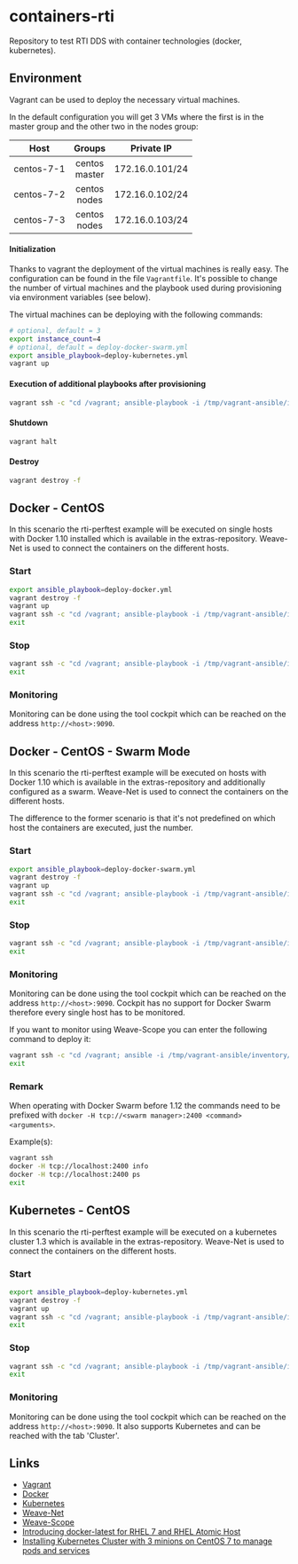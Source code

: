 # containers-rti
Repository to test RTI DDS with container technologies (docker, kubernetes).

## Environment
Vagrant can be used to deploy the necessary virtual machines.

In the default configuration you will get 3 VMs where the first is in the master group and the other two in the nodes group:

| Host         | Groups           | Private IP      |
|:------------:|:----------------:|:---------------:|
| centos-7-1   | centos<br>master | 172.16.0.101/24 |
| centos-7-2   | centos<br>nodes  | 172.16.0.102/24 |
| centos-7-3   | centos<br>nodes  | 172.16.0.103/24 |

#### Initialization
Thanks to vagrant the deployment of the virtual machines is really easy. The configuration can be found in the file `Vagrantfile`. It's possible to change the number of virtual machines and the playbook used during provisioning via environment variables (see below).

The virtual machines can be deploying with the following commands:
```bash
# optional, default = 3
export instance_count=4
# optional, default = deploy-docker-swarm.yml
export ansible_playbook=deploy-kubernetes.yml
vagrant up
```

#### Execution of additional playbooks after provisioning
```bash
vagrant ssh -c "cd /vagrant; ansible-playbook -i /tmp/vagrant-ansible/inventory/vagrant_ansible_local_inventory <playbook>"
```

#### Shutdown
```bash
vagrant halt
```

#### Destroy
```bash
vagrant destroy -f
```

## Docker - CentOS
In this scenario the rti-perftest example will be executed on single hosts with Docker 1.10 installed which is available in the extras-repository.
Weave-Net is used to connect the containers on the different hosts.

### Start
```bash
export ansible_playbook=deploy-docker.yml
vagrant destroy -f
vagrant up
vagrant ssh -c "cd /vagrant; ansible-playbook -i /tmp/vagrant-ansible/inventory/vagrant_ansible_local_inventory rti-perftest-docker-start.yml"
exit
```

### Stop
```bash
vagrant ssh -c "cd /vagrant; ansible-playbook -i /tmp/vagrant-ansible/inventory/vagrant_ansible_local_inventory rti-perftest-docker-stop.yml"
exit
```

### Monitoring
Monitoring can be done using the tool cockpit which can be reached on the address `http://<host>:9090`.


## Docker - CentOS - Swarm Mode
In this scenario the rti-perftest example will be executed on hosts with Docker 1.10 which is available in the extras-repository and additionally configured as a swarm.
Weave-Net is used to connect the containers on the different hosts.

The difference to the former scenario is that it's not predefined on which host the containers are executed, just the number.

### Start
```bash
export ansible_playbook=deploy-docker-swarm.yml
vagrant destroy -f
vagrant up
vagrant ssh -c "cd /vagrant; ansible-playbook -i /tmp/vagrant-ansible/inventory/vagrant_ansible_local_inventory rti-perftest-docker-swarm-start.yml"
exit
```

### Stop
```bash
vagrant ssh -c "cd /vagrant; ansible-playbook -i /tmp/vagrant-ansible/inventory/vagrant_ansible_local_inventory rti-perftest-docker-swarm-stop.yml"
exit
```

### Monitoring
Monitoring can be done using the tool cockpit which can be reached on the address `http://<host>:9090`. Cockpit has no support for Docker Swarm therefore every single host has to be monitored.

If you want to monitor using Weave-Scope you can enter the following command to deploy it:
```bash
vagrant ssh -c "cd /vagrant; ansible -i /tmp/vagrant-ansible/inventory/vagrant_ansible_local_inventory centos -a \"scope launch\""
exit
```

### Remark
When operating with Docker Swarm before 1.12 the commands need to be prefixed with `docker -H tcp://<swarm manager>:2400 <command> <arguments>`.

Example(s):
```bash
vagrant ssh
docker -H tcp://localhost:2400 info
docker -H tcp://localhost:2400 ps
exit
```


## Kubernetes - CentOS
In this scenario the rti-perftest example will be executed on a kubernetes cluster 1.3 which is available in the extras-repository.
Weave-Net is used to connect the containers on the different hosts.

### Start
```bash
export ansible_playbook=deploy-kubernetes.yml
vagrant destroy -f
vagrant up
vagrant ssh -c "cd /vagrant; ansible-playbook -i /tmp/vagrant-ansible/inventory/vagrant_ansible_local_inventory rti-perftest-kubernetes-start.yml"
exit
```

### Stop
```bash
vagrant ssh -c "cd /vagrant; ansible-playbook -i /tmp/vagrant-ansible/inventory/vagrant_ansible_local_inventory rti-perftest-kubernetes-stop.yml"
exit
```

### Monitoring
Monitoring can be done using the tool cockpit which can be reached on the address `http://<host>:9090`. It also supports Kubernetes and can be reached with the tab 'Cluster'.


## Links
-   [Vagrant](http://www.vagrantup.com)
-   [Docker](http://www.docker.io)
-   [Kubernetes](http://www.kubernetes.io)
-   [Weave-Net](https://www.weave.works/products/weave-net/)
-   [Weave-Scope](https://www.weave.works/products/weave-scope/)
-   [Introducing docker-latest for RHEL 7 and RHEL Atomic Host](https://access.redhat.com/articles/2317361)
-   [Installing Kubernetes Cluster with 3 minions on CentOS 7 to manage pods and services](http://severalnines.com/blog/installing-kubernetes-cluster-minions-centos7-manage-pods-services)
